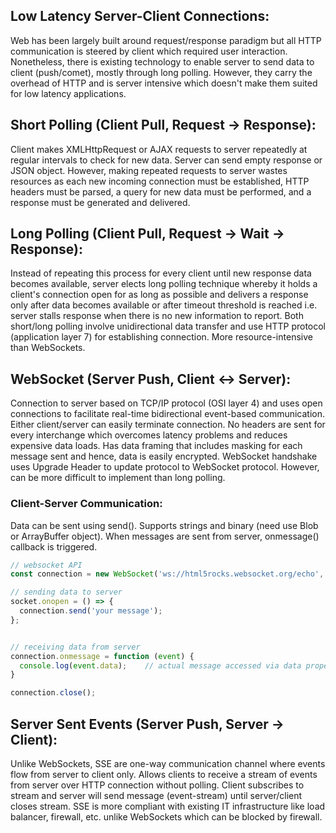## Low Latency Server-Client Connections:
Web has been largely built around request/response paradigm but all HTTP communication is steered by client which required user interaction. Nonetheless, there is existing technology to enable server to send data to client (push/comet), mostly through long polling. However, they carry the overhead of HTTP and is server intensive which doesn't make them suited for low latency applications.

## Short Polling (Client Pull, Request -> Response):
Client makes XMLHttpRequest or AJAX requests to server repeatedly at regular intervals to check for new data. Server can send empty response or JSON object. However, making repeated requests to server wastes resources as each new incoming connection must be established, HTTP headers must be parsed, a query for new data must be performed, and a response must be generated and delivered.

## Long Polling (Client Pull, Request -> Wait -> Response):
Instead of repeating this process for every client until new response data becomes available, server elects long polling technique whereby it holds a client's connection open for as long as possible and delivers a response only after data becomes available or after timeout threshold is reached i.e. server stalls response when there is no new information to report. Both short/long polling involve unidirectional data transfer and use HTTP protocol (application layer 7) for establishing connection. More resource-intensive than WebSockets.

## WebSocket (Server Push, Client <-> Server):
Connection to server based on TCP/IP protocol (OSI layer 4) and uses open connections to facilitate real-time bidirectional event-based communication. Either client/server can easily terminate connection. No headers are sent for every interchange which overcomes latency problems and reduces expensive data loads. Has data framing that includes masking for each message sent and hence, data is easily encrypted. WebSocket handshake uses Upgrade Header to update protocol to WebSocket protocol. However, can be more difficult to implement than long polling.


### Client-Server Communication:
Data can be sent using send(). Supports strings and binary (need use Blob or ArrayBuffer object). When messages are sent from server, onmessage() callback is triggered.

```javascript
// websocket API
const connection = new WebSocket('ws://html5rocks.websocket.org/echo', ['soap', 'xmpp']);

// sending data to server
socket.onopen = () => {
  connection.send('your message');
};


// receiving data from server
connection.onmessage = function (event) {
  console.log(event.data);    // actual message accessed via data property
}

connection.close();
```

## Server Sent Events (Server Push, Server -> Client):
Unlike WebSockets, SSE are one-way communication channel where events flow from server to client only. Allows clients to receive a stream of events from server over HTTP connection without polling. Client subscribes to stream and server will send message (event-stream) until server/client closes stream. SSE is more compliant with existing IT infrastructure like load balancer, firewall, etc. unlike WebSockets which can be blocked by firewall.
